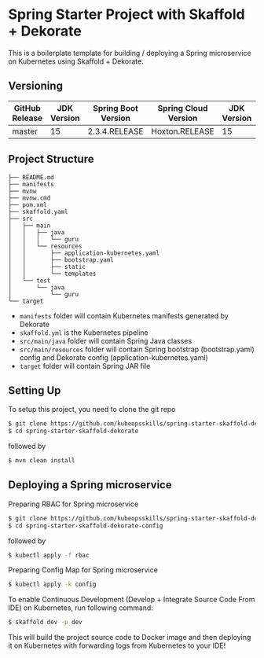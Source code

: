 # Spring Starter Project with Skaffold + Dekorate

This is a boilerplate template for building / deploying a Spring microservice on Kubernetes using Skaffold + Dekorate.

## Versioning
| GitHub Release | JDK Version | Spring Boot Version | Spring Cloud Version | JDK Version | Skaffold Version | Dekorate Version | Jib Version
|----------------|------------ |---------------------|----------------------|-------------|------------------|------------------|------------|
| master | 15 | 2.3.4.RELEASE| Hoxton.RELEASE | 15 | 1 | 0.13.2 | 2.6.0

## Project Structure
```
├── README.md
├── manifests
├── mvnw
├── mvnw.cmd
├── pom.xml
├── skaffold.yaml
├── src
│   ├── main
│   │   ├── java
│   │   │   └── guru
│   │   └── resources
│   │       ├── application-kubernetes.yaml
│   │       ├── bootstrap.yaml
│   │       ├── static
│   │       └── templates
│   └── test
│       └── java
│           └── guru
└── target
```

- `manifests` folder will contain Kubernetes manifests generated by Dekorate
- `skaffold.yml` is the Kubernetes pipeline
- `src/main/java` folder will contain Spring Java classes
- `src/main/resources` folder will contain Spring bootstrap (bootstrap.yaml) config and Dekorate config (application-kubernetes.yaml)
- `target` folder will contain Spring JAR file

## Setting Up

To setup this project, you need to clone the git repo

```sh
$ git clone https://github.com/kubeopsskills/spring-starter-skaffold-dekorate.git
$ cd spring-starter-skaffold-dekorate
```

followed by

```sh
$ mvn clean install
```

## Deploying a Spring microservice

Preparing RBAC for Spring microservice

```sh
$ git clone https://github.com/kubeopsskills/spring-starter-skaffold-dekorate-config.git
$ cd spring-starter-skaffold-dekorate-config
```

followed by

```sh
$ kubectl apply -f rbac
```

Preparing Config Map for Spring microservice

```sh
$ kubectl apply -k config
```

To enable Continuous Development (Develop + Integrate Source Code From IDE) on Kubernetes, run following command:

```sh
$ skaffold dev -p dev
```

This will build the project source code to Docker image and then deploying it on Kubernetes with forwarding logs from Kubernetes to your IDE!